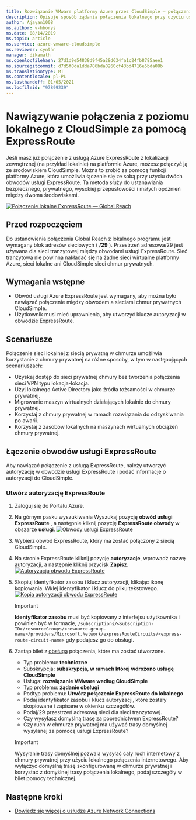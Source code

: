 ```yaml
---
title: Rozwiązanie VMware platformy Azure przez CloudSimple — połączenie lokalne przy użyciu ExpressRoute
description: Opisuje sposób żądania połączenia lokalnego przy użyciu usługi ExpressRoute z sieci regionu CloudSimple
author: Ajayan1008
ms.author: v-hborys
ms.date: 08/14/2019
ms.topic: article
ms.service: azure-vmware-cloudsimple
ms.reviewer: cynthn
manager: dikamath
ms.openlocfilehash: 27d1d9e54838d9f45a28d634fa1c24fb8785aee1
ms.sourcegitcommit: d7d5f0da1dda786bda0260cf43bd4716e5bda08b
ms.translationtype: MT
ms.contentlocale: pl-PL
ms.lasthandoff: 01/05/2021
ms.locfileid: "97899239"
---
```

# <a name="connect-from-on-premises-to-cloudsimple-using-expressroute"></a>Nawiązywanie połączenia z poziomu lokalnego z CloudSimple za pomocą ExpressRoute

Jeśli masz już połączenie z usługą Azure ExpressRoute z lokalizacji zewnętrznej (na przykład lokalnie) na platformie Azure, możesz połączyć ją ze środowiskiem CloudSimple. Można to zrobić za pomocą funkcji platformy Azure, która umożliwia łączenie się ze sobą przy użyciu dwóch obwodów usługi ExpressRoute. Ta metoda służy do ustanawiania bezpiecznego, prywatnego, wysokiej przepustowości i małych opóźnień między dwoma środowiskami.

[![Połączenie lokalne ExpressRoute — Global Reach](media/cloudsimple-global-reach-connection.png)](media/cloudsimple-global-reach-connection.png)

## <a name="before-you-begin"></a>Przed rozpoczęciem

Do ustanowienia połączenia Global Reach z lokalnego programu jest wymagany blok adresów sieciowych ( **/29** ).  Przestrzeń adresowa/29 jest używana dla sieci tranzytowej między obwodami usługi ExpressRoute.  Sieć tranzytowa nie powinna nakładać się na żadne sieci wirtualne platformy Azure, sieci lokalne ani CloudSimple sieci chmur prywatnych.

## <a name="prerequisites"></a>Wymagania wstępne

* Obwód usługi Azure ExpressRoute jest wymagany, aby można było nawiązać połączenie między obwodem a sieciami chmur prywatnych CloudSimple.
* Użytkownik musi mieć uprawnienia, aby utworzyć klucze autoryzacji w obwodzie ExpressRoute.

## <a name="scenarios"></a>Scenariusze

Połączenie sieci lokalnej z siecią prywatną w chmurze umożliwia korzystanie z chmury prywatnej na różne sposoby, w tym w następujących scenariuszach:

* Uzyskaj dostęp do sieci prywatnej chmury bez tworzenia połączenia sieci VPN typu lokacja-lokacja.
* Użyj lokalnego Active Directory jako źródła tożsamości w chmurze prywatnej.
* Migrowanie maszyn wirtualnych działających lokalnie do chmury prywatnej.
* Korzystaj z chmury prywatnej w ramach rozwiązania do odzyskiwania po awarii.
* Korzystaj z zasobów lokalnych na maszynach wirtualnych obciążeń chmury prywatnej.

## <a name="connecting-expressroute-circuits"></a>Łączenie obwodów usługi ExpressRoute

Aby nawiązać połączenie z usługą ExpressRoute, należy utworzyć autoryzację w obwodzie usługi ExpressRoute i podać informacje o autoryzacji do CloudSimple.


### <a name="create-expressroute-authorization"></a>Utwórz autoryzację ExpressRoute

1. Zaloguj się do Portalu Azure.

2. Na górnym pasku wyszukiwania Wyszukaj pozycję **obwód usługi ExpressRoute** , a następnie kliknij pozycję **ExpressRoute obwody** w obszarze **usługi**.
    [![Obwody usługi ExpressRoute](media/azure-expressroute-transit-search.png)](media/azure-expressroute-transit-search.png)

3. Wybierz obwód ExpressRoute, który ma zostać połączony z siecią CloudSimple.

4. Na stronie ExpressRoute kliknij pozycję **autoryzacje**, wprowadź nazwę autoryzacji, a następnie kliknij przycisk **Zapisz**.
    [![Autoryzacja obwodu ExpressRoute](media/azure-expressroute-transit-authorizations.png)](media/azure-expressroute-transit-authorizations.png)

5. Skopiuj identyfikator zasobu i klucz autoryzacji, klikając ikonę kopiowania. Wklej identyfikator i klucz do pliku tekstowego.
    [![Kopia autoryzacji obwodu ExpressRoute](media/azure-expressroute-transit-authorization-copy.png)](media/azure-expressroute-transit-authorization-copy.png)

    > [!IMPORTANT]
    > **Identyfikator zasobu** musi być kopiowany z interfejsu użytkownika i powinien być w formacie, ```/subscriptions/<subscription-ID>/resourceGroups/<resource-group-name>/providers/Microsoft.Network/expressRouteCircuits/<express-route-circuit-name>``` gdy podajesz go do obsługi.

6. Zastąp bilet z <a href="https://portal.azure.com/#blade/Microsoft_Azure_Support/HelpAndSupportBlade/newsupportrequest" target="_blank">obsługą</a> połączenia, które ma zostać utworzone.
    * Typ problemu: **techniczne**
    * Subskrypcja: **subskrypcja, w ramach której wdrożono usługę CloudSimple**
    * Usługa: **rozwiązanie VMware według CloudSimple**
    * Typ problemu: **żądanie obsługi**
    * Podtyp problemu: **Utwórz połączenie ExpressRoute do lokalnego**
    * Podaj identyfikator zasobu i klucz autoryzacji, które zostały skopiowane i zapisane w okienku szczegółów.
    * Podaj/29 przestrzeń adresową sieci dla sieci tranzytowej.
    * Czy wysyłasz domyślną trasę za poorednictwem ExpressRoute?
    * Czy ruch w chmurze prywatnej ma używać trasy domyślnej wysyłanej za pomocą usługi ExpressRoute?

    > [!IMPORTANT]
    > Wysyłanie trasy domyślnej pozwala wysyłać cały ruch internetowy z chmury prywatnej przy użyciu lokalnego połączenia internetowego.  Aby wyłączyć domyślną trasę skonfigurowaną w chmurze prywatnej i korzystać z domyślnej trasy połączenia lokalnego, podaj szczegóły w bilet pomocy technicznej.

## <a name="next-steps"></a>Następne kroki

* [Dowiedz się więcej o usłudze Azure Network Connections](cloudsimple-azure-network-connection.md)  
